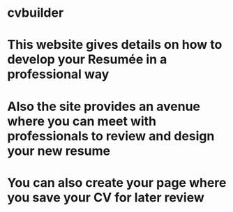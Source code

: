 # cvbuilder
# This website gives details on how to develop your Resumée in a professional way
# Also the site provides an avenue where you can meet with professionals to review and design your new resume
# You can also create your page where you save your CV for later review
